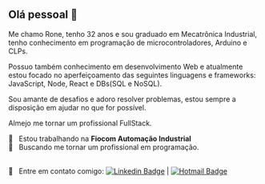 ## Olá pessoal 👋
Me chamo Rone, tenho 32 anos e sou graduado em Mecatrônica Industrial, tenho conhecimento em programação de microcontroladores, Arduino e CLPs.

Possuo também conhecimento em desenvolvimento Web e atualmente estou focado no aperfeiçoamento das seguintes linguagens e frameworks: JavaScript, Node, React e DBs(SQL e NoSQL).

Sou amante de desafios e adoro resolver problemas, estou sempre a disposição em ajudar no que for possível.

Almejo me tornar um profissional FullStack.

 🤖 &nbsp; Estou trabalhando na **Fiocom Automação Industrial**
 <br/> 🚀 &nbsp; Buscando me tornar um profissional em programação. 
 
 <br/> :email: &nbsp; Entre em contato comigo: [![Linkedin Badge](https://img.shields.io/badge/-RoneSigismundo-blue?style=flat-square&logo=Linkedin&logoColor=white&link=https://www.linkedin.com/in/rone-sigismundo-2b5a2a140/)](https://www.linkedin.com/in/rone-sigismundo-2b5a2a140/)
 | 
[![Hotmail Badge](https://img.shields.io/badge/-rone_sigismundo@hotmail.com-blue?style=flat-quare&logo=microsoft&logoColor=white&link=mailto:rone_sigismundo@hotmail.com)](mailto:tgmarinho@gmail.com)
